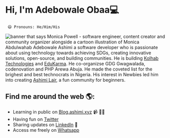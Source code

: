 # Hi, I'm Adebowale Obaa💻
     😄 Pronouns: He/Him/His
<img src="https://raw.githubusercontent.com/M0nica/M0nica/master/gh-header-image-cropped.png" alt="banner that says Monica Powell - software engineer, content creator and community organizer alongside a cartoon illustration of Monica">
Abdulwahab Adebowale Ashimi a software developer who is passionate about using technology towards achieving SDGs, creating innovative solutions, open-source, and building communities. He is building <a href="https://kolhab.com/">Kolhab Technologies</a> and <a href="https://edukarma.tech/">EduKarma</a>. He co-organizse GDG Gwagwalada, codenovation and PHP Arewa Abuja. He made the coveted list for the brighest and best technocrats in Nigeria. His interest in Newbies led him into creating <a href="https://www.github.com/ashimi-lair/">Ashimi Lair</a>, a fun community for beginners.


## Find me around the web 🌎: <!--a href="https://github.com/sponsors/M0nica"><img align="left" width="150" height="150" src="https://github.com/M0nica/M0nica/blob/main/octomonica/m0nica-octocat-rotating.gif?raw=true"></a-->
- Learning in public on <a href="https://blog.ashimi.xyz/">Blog.ashimi.xyz</a> 📹 ✍🏾
- Having fun on <a href="https://twitter.com/adebowaleobaa/">Twitter</a>
- Sharing updates on <a href="https://www.linkedin.com/in/abdulwahab-ashimi/">LinkedIn</a> 💼
- Access me freely on <a href="https://wa.me/2349093496039?text=Hello Abdulwahab" target="_blank"> Whatsapp
</a>
